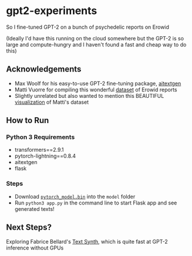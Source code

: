 # gpt2-experiments

So I fine-tuned GPT-2 on a bunch of psychedelic reports on Erowid 

(Ideally I'd have this running on the cloud somewhere but the GPT-2 is so large and compute-hungry and I haven't found a fast and cheap way to do this)

## Acknowledgements 

* Max Woolf for his easy-to-use GPT-2 fine-tuning package, [aitextgen](https://github.com/minimaxir/aitextgen)
* Matti Vuorre for compiling this wonderful [dataset](https://mvuorre.github.io/tmasc/articles/erowid/erowid.html) of Erowid reports
* Slightly unrelated but also wanted to mention this BEAUTIFUL [visualization](https://chemicalyouth.org/visualising-erowid/) of Matti's dataset

## How to Run

### Python 3 Requirements
* transformers==2.9.1
* pytorch-lightning==0.8.4
* aitextgen 
* flask

### Steps 
* Download [`pytorch_model.bin`](https://drive.google.com/file/d/1wMf6qgIWTOxx2e4F9wjQv5UUYSLkjJqp/view?usp=sharing) into the `model` folder
* Run `python3 app.py` in the command line to start Flask app and see generated texts!

## Next Steps?

Exploring Fabrice Bellard's [Text Synth](https://bellard.org/textsynth/), which is quite fast at GPT-2 inference without GPUs
